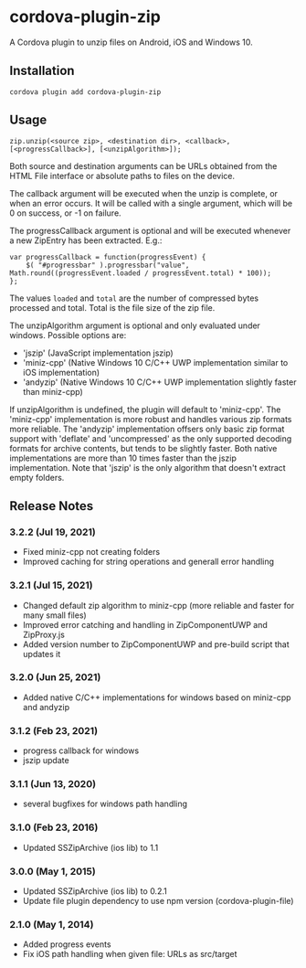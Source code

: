 # cordova-plugin-zip

A Cordova plugin to unzip files on Android, iOS and Windows 10.

## Installation

    cordova plugin add cordova-plugin-zip

## Usage

    zip.unzip(<source zip>, <destination dir>, <callback>, [<progressCallback>], [<unzipAlgorithm>]);

Both source and destination arguments can be URLs obtained from the HTML File
interface or absolute paths to files on the device.

The callback argument will be executed when the unzip is complete, or when an
error occurs. It will be called with a single argument, which will be 0 on
success, or -1 on failure.

The progressCallback argument is optional and will be executed whenever a new ZipEntry
has been extracted. E.g.:

    var progressCallback = function(progressEvent) {
        $( "#progressbar" ).progressbar("value", Math.round((progressEvent.loaded / progressEvent.total) * 100));
    };

The values `loaded` and `total` are the number of compressed bytes processed and total. Total is the
file size of the zip file.

The unzipAlgorithm argument is optional and only evaluated under windows.
Possible options are:
* 'jszip' (JavaScript implementation jszip)
* 'miniz-cpp' (Native Windows 10 C/C++ UWP implementation similar to iOS implementation)
* 'andyzip' (Native Windows 10 C/C++ UWP implementation slightly faster than miniz-cpp)

If unzipAlgorithm is undefined, the plugin will default to 'miniz-cpp'.
The 'miniz-cpp' implementation is more robust and handles various zip formats more reliable.
The 'andyzip' implementation offsers only basic zip format support with 'deflate' and 'uncompressed'
as the only supported decoding formats for archive contents, but tends to be slightly faster.
Both native implementations are more than 10 times faster than the jszip implementation.
Note that 'jszip' is the only algorithm that doesn't extract empty folders.


## Release Notes

### 3.2.2 (Jul 19, 2021)
* Fixed miniz-cpp not creating folders
* Improved caching for string operations and generall error handling

### 3.2.1 (Jul 15, 2021)
* Changed default zip algorithm to miniz-cpp (more reliable and faster for many small files)
* Improved error catching and handling in ZipComponentUWP and ZipProxy.js
* Added version number to ZipComponentUWP and pre-build script that updates it

### 3.2.0 (Jun 25, 2021)
* Added native C/C++ implementations for windows based on miniz-cpp and andyzip

### 3.1.2 (Feb 23, 2021)
* progress callback for windows
* jszip update

### 3.1.1 (Jun 13, 2020)
* several bugfixes for windows path handling

### 3.1.0 (Feb 23, 2016)
* Updated SSZipArchive (ios lib) to 1.1

### 3.0.0 (May 1, 2015)
* Updated SSZipArchive (ios lib) to 0.2.1
* Update file plugin dependency to use npm version (cordova-plugin-file)

### 2.1.0 (May 1, 2014)
* Added progress events
* Fix iOS path handling when given file: URLs as src/target
